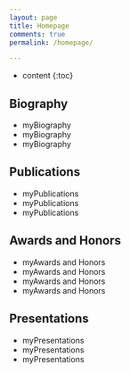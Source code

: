 ```yaml
---
layout: page
title: Homepage
comments: true
permalink: /homepage/

---
```


* content
{:toc}

## Biography

- myBiography
- myBiography
- myBiography

## Publications

- myPublications
- myPublications
- myPublications

## Awards and Honors

- myAwards and Honors
- myAwards and Honors
- myAwards and Honors
- myAwards and Honors

## Presentations

- myPresentations
- myPresentations
- myPresentations
